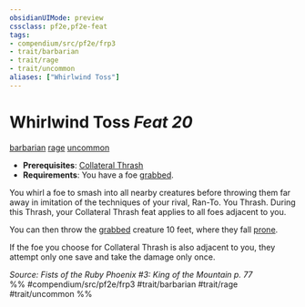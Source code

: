 ```yaml
---
obsidianUIMode: preview
cssclass: pf2e,pf2e-feat
tags:
- compendium/src/pf2e/frp3
- trait/barbarian
- trait/rage
- trait/uncommon
aliases: ["Whirlwind Toss"]
---
```

# Whirlwind Toss  *Feat 20*  
[barbarian](../../rules/traits/barbarian.md)  [rage](../../rules/traits/rage.md)  [uncommon](../../rules/traits/uncommon.md)  

- **Prerequisites**: [Collateral Thrash](collateral-thrash.md)
- **Requirements**: You have a foe [grabbed](../../rules/conditions.md#Grabbed).

You whirl a foe to smash into all nearby creatures before throwing them far away in imitation of the techniques of your rival, Ran-To. You Thrash. During this Thrash, your Collateral Thrash feat applies to all foes adjacent to you.

You can then throw the [grabbed](../../rules/conditions.md#Grabbed) creature 10 feet, where they fall [prone](../../rules/conditions.md#Prone).

If the foe you choose for Collateral Thrash is also adjacent to you, they attempt only one save and take the damage only once.

*Source: Fists of the Ruby Phoenix #3: King of the Mountain p. 77*  
%% #compendium/src/pf2e/frp3 #trait/barbarian #trait/rage #trait/uncommon %%
